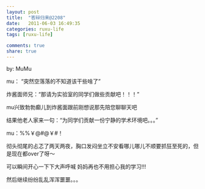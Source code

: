 ```yaml
---
layout: post
title:  "答辩归来@2208"
date:   2011-06-03 16:49:35
categories: ruxu-life
tags: [ruxu-life]

comments: true
share: true
---
```

by: MuMu

mu： “突然空落落的不知道该干些啥了”

炸酱面师兄：“那请为实验室的同学们做些贡献吧！！！”

mu兴致勃勃癫儿到炸酱面跟前刚想说那先陪您聊聊天吧

结果他老人家来一句：“为同学们贡献一份宁静的学术环境吧。。。”

mu：%%￥@#@￥#！

彻头彻尾的忐忑了两天两夜，胸口发闷坐立不安看哪儿哪儿不顺要抓狂至死的，但是现在都over了呀～

可以瞬间开心一下下大声呼喊 妈妈再也不用担心我的学习!!!

然后继续纷纷乱乱浑浑噩噩。。。